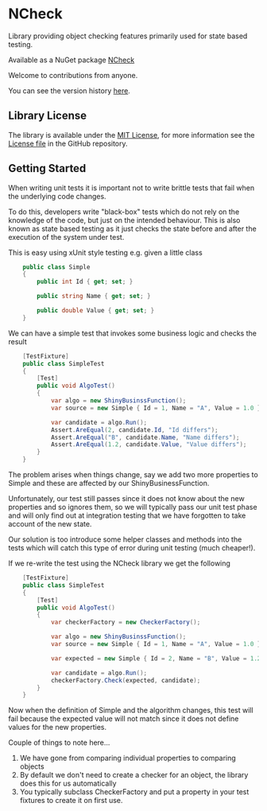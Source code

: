 NCheck
======

Library providing object checking features primarily used for state based testing.

Available as a NuGet package [NCheck](https://www.nuget.org/packages/NCheck/)

Welcome to contributions from anyone.

You can see the version history [here](RELEASE_NOTES.md).

## Library License

The library is available under the [MIT License](http://en.wikipedia.org/wiki/MIT_License), for more information see the [License file][1] in the GitHub repository.

 [1]: https://github.com/phatcher/NCheck/License.md

## Getting Started

When writing unit tests it is important not to write brittle tests that fail when the underlying code changes.

To do this, developers write "black-box" tests which do not rely on the knowledge of the code, but just on the intended behaviour. This is also known as state based testing as it just checks the state before and after the execution of the system under test.

This is easy using xUnit style testing e.g. given a little class
```csharp
    public class Simple
    {
        public int Id { get; set; }

        public string Name { get; set; }

        public double Value { get; set; }
    }
```

We can have a simple test that invokes some business logic and checks the result
```csharp
    [TestFixture]
    public class SimpleTest
    {
        [Test]
        public void AlgoTest()
        {
            var algo = new ShinyBusinssFunction();
            var source = new Simple { Id = 1, Name = "A", Value = 1.0 } ;

            var candidate = algo.Run();
            Assert.AreEqual(2, candidate.Id, "Id differs");
            Assert.AreEqual("B", candidate.Name, "Name differs");
            Assert.AreEqual(1.2, candidate.Value, "Value differs");
        }
    }
```
The problem arises when things change, say we add two more properties to Simple and these are affected by our ShinyBusinessFunction.

Unfortunately, our test still passes since it does not know about the new properties and so ignores them, so we will typically pass our unit test phase and will only find out at integration testing that we have forgotten to take account of the new state.

Our solution is too introduce some helper classes and methods into the tests which will catch this type of error during unit testing (much cheaper!).

If we re-write the test using the NCheck library we get the following
```csharp
    [TestFixture]
    public class SimpleTest
    {
        [Test]
        public void AlgoTest()
        {
            var checkerFactory = new CheckerFactory();

            var algo = new ShinyBusinssFunction();
            var source = new Simple { Id = 1, Name = "A", Value = 1.0 } ;

            var expected = new Simple { Id = 2, Name = "B", Value = 1.2 } ;

            var candidate = algo.Run();
            checkerFactory.Check(expected, candidate);
        }
    }
```
Now when the definition of Simple and the algorithm changes, this test will fail because the expected value will not match since it does not define values for the new properties.

Couple of things to note here...
1. We have gone from comparing individual properties to comparing objects
1. By default we don't need to create a checker for an object, the library does this for us automatically
1. You typically subclass CheckerFactory and put a property in your test fixtures to create it on first use.


